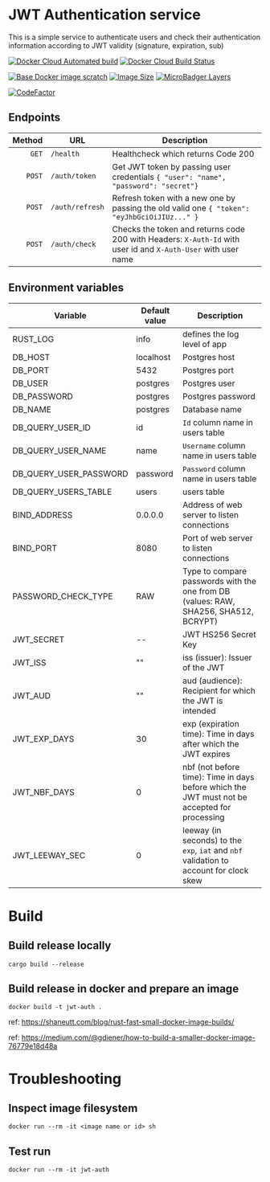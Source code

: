 # JWT Authentication service

This is a simple service to authenticate users and check their authentication information according to JWT validity (signature, expiration, sub) 

[![Docker Cloud Automated build](https://img.shields.io/docker/cloud/automated/j0rsa/jwt-auth)](https://hub.docker.com/repository/docker/j0rsa/jwt-auth)
[![Docker Cloud Build Status](https://img.shields.io/docker/cloud/build/j0rsa/jwt-auth)](https://hub.docker.com/repository/docker/j0rsa/jwt-auth)

[![Base Docker image scratch](https://img.shields.io/badge/Base%20Image-Scratch-blue)](https://hub.docker.com/repository/docker/j0rsa/jwt-auth)
[![Image Size](https://img.shields.io/badge/image%20size-9.71MB-green)](https://hub.docker.com/repository/docker/j0rsa/jwt-auth)
[![MicroBadger Layers](https://img.shields.io/microbadger/layers/j0rsa/jwt-auth)](https://hub.docker.com/repository/docker/j0rsa/jwt-auth)

[![CodeFactor](https://www.codefactor.io/repository/github/j0rsa/jwt-auth/badge/master)](https://www.codefactor.io/repository/github/j0rsa/jwt-auth/overview/master)

## Endpoints
| Method | URL | Description |
| ------:| --- | ----------- |
| `GET` | `/health` | Healthcheck  which returns Code 200|
| `POST` | `/auth/token` | Get JWT token by passing user credentials `{ "user": "name", "password": "secret"}` |
| `POST` | `/auth/refresh` | Refresh token with a new one by passing the old valid one `{ "token": "eyJhbGciOiJIUz..." }` |
| `POST` | `/auth/check` | Checks the token and returns code 200 with Headers: `X-Auth-Id` with user id and `X-Auth-User` with user name |

## Environment variables
| Variable | Default value | Description |
| ------| --- | ----------- |
| RUST_LOG | info | defines the log level of app |
| DB_HOST | localhost | Postgres host |
| DB_PORT | 5432 | Postgres port |
| DB_USER | postgres | Postgres user |
| DB_PASSWORD | postgres | Postgres password |
| DB_NAME | postgres | Database name |
| DB_QUERY_USER_ID | id | `Id` column name in users table |
| DB_QUERY_USER_NAME | name | `Username` column name in users table |
| DB_QUERY_USER_PASSWORD | password | `Password` column name in users table |
| DB_QUERY_USERS_TABLE | users | users table |
| BIND_ADDRESS | 0.0.0.0 | Address of web server to listen connections |
| BIND_PORT | 8080 | Port of web server to listen connections |
| PASSWORD_CHECK_TYPE | RAW | Type to compare passwords with the one from DB (values: RAW, SHA256, SHA512, BCRYPT) |
| JWT_SECRET | -- | JWT HS256 Secret Key |
| JWT_ISS | "" | iss (issuer): Issuer of the JWT |
| JWT_AUD | "" | aud (audience): Recipient for which the JWT is intended |
| JWT_EXP_DAYS | 30 | exp (expiration time): Time in days after which the JWT expires |
| JWT_NBF_DAYS | 0 | nbf (not before time): Time in days before which the JWT must not be accepted for processing |
| JWT_LEEWAY_SEC | 0 | leeway (in seconds) to the `exp`, `iat` and `nbf` validation to  account for clock skew |

# Build

## Build release locally
    cargo build --release

## Build release in docker and prepare an image
    docker build -t jwt-auth .
    
ref: https://shaneutt.com/blog/rust-fast-small-docker-image-builds/

ref: https://medium.com/@gdiener/how-to-build-a-smaller-docker-image-76779e18d48a

# Troubleshooting

## Inspect image filesystem
    docker run --rm -it <image name or id> sh
## Test run
    docker run --rm -it jwt-auth